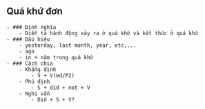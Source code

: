 ## Quá khứ đơn
	- ### Định nghĩa
		- Diễn tả hành động xảy ra ở quá khứ và kết thúc ở quá khứ
	- ### Dấu hiệu
		- yesterday, last month, year, etc,...
		- ago
		- in + năm trong quá khứ
	- ### Cách chia
		- Khẳng định
			- S + V(ed/P2)
		- Phủ định
			- S + did + not + V
		- Nghi vấn
			- Did + S + V?